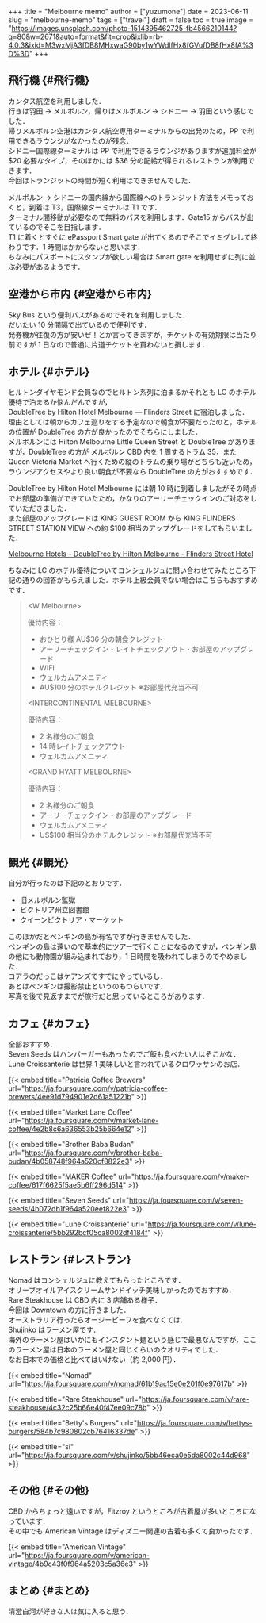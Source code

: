 +++
title = "Melbourne memo"
author = ["yuzumone"]
date = 2023-06-11
slug = "melbourne-memo"
tags = ["travel"]
draft = false
toc = true
image = "https://images.unsplash.com/photo-1514395462725-fb4566210144?q=80&w=2671&auto=format&fit=crop&ixlib=rb-4.0.3&ixid=M3wxMjA3fDB8MHxwaG90by1wYWdlfHx8fGVufDB8fHx8fA%3D%3D"
+++

## 飛行機 {#飛行機}

カンタス航空を利用しました． <br/>
行きは羽田 -&gt; メルボルン，帰りはメルボルン -&gt; シドニー -&gt; 羽田という感じでした． <br/>
帰りメルボルン空港はカンタス航空専用ターミナルからの出発のため，PP で利用できるラウンジがなかったのが残念． <br/>
シドニー国際線ターミナルは PP で利用できるラウンジがありますが追加料金が $20 必要なタイプ，そのほかには $36 分の配給が得られるレストランが利用できます． <br/>
今回はトランジットの時間が短く利用はできませんでした． <br/>

メルボルン -&gt; シドニーの国内線から国際線へのトランジット方法をメモっておくと，到着は T3，国際線ターミナルは T1 です． <br/>
ターミナル間移動が必要なので無料のバスを利用します．Gate15 からバスが出ているのでそこを目指します． <br/>
T1 に着くとすぐに ePassport Smart gate が出てくるのでそこでイミグレして終わりです．1 時間はかからないと思います． <br/>
ちなみにパスポートにスタンプが欲しい場合は Smart gate を利用せずに列に並ぶ必要があるようです． <br/>


## 空港から市内 {#空港から市内}

Sky Bus という便利バスがあるのでそれを利用しました． <br/>
だいたい 10 分間隔で出ているので便利です． <br/>
発券機が往復の方が安いぜ！とか言ってきますが，チケットの有効期限は当たり前ですが 1 日なので普通に片道チケットを買わないと損します． <br/>


## ホテル {#ホテル}

ヒルトンダイヤモンド会員なのでヒルトン系列に泊まるかそれとも LC のホテル優待で泊まるか悩んだんですが， <br/>
DoubleTree by Hilton Hotel Melbourne — Flinders Street に宿泊しました． <br/>
理由としては朝からカフェ巡りをする予定なので朝食が不要だったのと，ホテルの位置が DoubleTree の方が良かったのでそちらにしました． <br/>
メルボルンには Hilton Melbourne Little Queen Street と DoubleTree がありますが，DoubleTree の方が メルボルン CBD 内を 1 周するトラム 35，また Queen Victoria Market へ行くための縦のトラムの乗り場がどちらも近いため，ラウンジアクセスやより良い朝食が不要なら DoubleTree の方がおすすめです． <br/>

DoubleTree by Hilton Hotel Melbourne には朝 10 時に到着しましたがその時点でお部屋の準備ができていたため，かなりのアーリーチェックインのご対応をしていただきました． <br/>
また部屋のアップグレードは KING GUEST ROOM から KING FLINDERS STREET STATION VIEW への約 $100 相当のアップグレードをしてもらいました． <br/>

[Melbourne Hotels - DoubleTree by Hilton Melbourne - Flinders Street Hotel](https://www.hilton.com/en/hotels/melfsdi-doubletree-melbourne-flinders-street/) <br/>

ちなみに LC のホテル優待についてコンシェルジュに問い合わせてみたところ下記の通りの回答がもらえました．ホテル上級会員でない場合はこちらもおすすめです． <br/>

> &lt;W Melbourne&gt; <br/>
> 
> 優待内容： <br/>
> 
> -   おひとり様 AU$36 分の朝食クレジット <br/>
> -   アーリーチェックイン・レイトチェックアウト・お部屋のアップグレード <br/>
> -   WIFI <br/>
> -   ウェルカムアメニティ <br/>
> -   AU$100 分のホテルクレジット ※お部屋代充当不可 <br/>
> 
> &lt;INTERCONTINENTAL MELBOURNE&gt; <br/>
> 
> 優待内容： <br/>
> 
> -   2 名様分のご朝食 <br/>
> -   14 時レイトチェックアウト <br/>
> -   ウェルカムアメニティ <br/>
> 
> &lt;GRAND HYATT MELBOURNE&gt; <br/>
> 
> 優待内容： <br/>
> 
> -   2 名様分のご朝食 <br/>
> -   アーリーチェックイン・お部屋のアップグレード <br/>
> -   ウェルカムアメニティ <br/>
> -   US$100 相当分のホテルクレジット ※お部屋代充当不可 <br/>


## 観光 {#観光}

自分が行ったのは下記のとおりです． <br/>

-   旧メルボルン監獄 <br/>
-   ビクトリア州立図書館 <br/>
-   クイーンビクトリア・マーケット <br/>

このほかだとペンギンの島が有名ですが行きませんでした． <br/>
ペンギンの島は遠いので基本的にツアーで行くことになるのですが，ペンギン島の他にも動物園が組み込まれており，1 日時間を吸われてしまうのでやめました． <br/>
コアラのだっこはケアンズですでにやっているし． <br/>
あとはペンギンは撮影禁止というのもつらいです． <br/>
写真を後で見返すまでが旅行だと思っているところがあります． <br/>


## カフェ {#カフェ}

全部おすすめ． <br/>
Seven Seeds はハンバーガーもあったのでご飯も食べたい人はそこかな． <br/>
Lune Croissanterie は世界 1 美味しいと言われているクロワッサンのお店． <br/>

{{< embed title="Patricia Coffee Brewers" url="https://ja.foursquare.com/v/patricia-coffee-brewers/4ee91d794901e2d61a51221b" >}}

{{< embed title="Market Lane Coffee" url="https://ja.foursquare.com/v/market-lane-coffee/4e2b8c6a636553b25b664e12" >}}

{{< embed title="Brother Baba Budan" url="https://ja.foursquare.com/v/brother-baba-budan/4b058748f964a520cf8822e3" >}}

{{< embed title="MAKER Coffee" url="https://ja.foursquare.com/v/maker-coffee/617f6625f5ae5b6ff296d514" >}}

{{< embed title="Seven Seeds" url="https://ja.foursquare.com/v/seven-seeds/4b072db1f964a520eef822e3" >}}

{{< embed title="Lune Croissanterie" url="https://ja.foursquare.com/v/lune-croissanterie/5bb292bcf05ca8002df4184f" >}}


## レストラン {#レストラン}

Nomad はコンシェルジュに教えてもらったところです． <br/>
オリーブオイルアイスクリームサンドイッチ美味しかったのでおすすめ． <br/>
Rare Steakhouse は CBD 内に 3 店舗ある様子． <br/>
今回は Downtown の方に行きました． <br/>
オーストラリア行ったらオージービーフを食べなくては． <br/>
Shujinko はラーメン屋です． <br/>
海外のラーメン屋はいかにもインスタント麺という感じで最悪なんですが，ここのラーメン屋は日本のラーメン屋と同じくらいのクオリティでした． <br/>
なお日本での価格と比べてはいけない（約 2,000 円）． <br/>

{{< embed title="Nomad" url="https://ja.foursquare.com/v/nomad/61b19ac15e0e201f0e97617b" >}}

{{< embed title="Rare Steakhouse" url="https://ja.foursquare.com/v/rare-steakhouse/4c32c25b66e40f47ee09c78b" >}}

{{< embed title="Betty's Burgers" url="https://ja.foursquare.com/v/bettys-burgers/584b7c980802cb76416337de" >}}

{{< embed title="si" url="https://ja.foursquare.com/v/shujinko/5bb46eca0e5da8002c44d968" >}}


## その他 {#その他}

CBD からちょっと遠いですが，Fitzroy というところが古着屋が多いところになっています． <br/>
その中でも American Vintage はディズニー関連の古着も多くて良かったです． <br/>

{{< embed title="American Vintage" url="https://ja.foursquare.com/v/american-vintage/4b9c43f0f964a5203c5a36e3" >}}


## まとめ {#まとめ}

清澄白河が好きな人は気に入ると思う． <br/>

